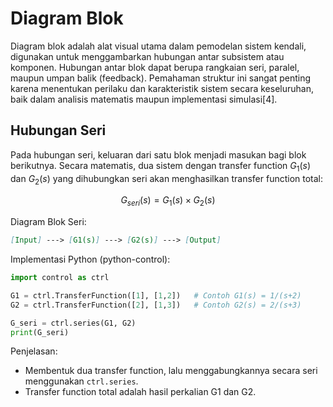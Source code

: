 # Diagram Blok

Diagram blok adalah alat visual utama dalam pemodelan sistem kendali, digunakan untuk menggambarkan hubungan antar subsistem atau komponen. Hubungan antar blok dapat berupa rangkaian seri, paralel, maupun umpan balik (feedback). Pemahaman struktur ini sangat penting karena menentukan perilaku dan karakteristik sistem secara keseluruhan, baik dalam analisis matematis maupun implementasi simulasi[4].

## Hubungan Seri

Pada hubungan seri, keluaran dari satu blok menjadi masukan bagi blok berikutnya. Secara matematis, dua sistem dengan transfer function $G_1(s)$ dan $G_2(s)$ yang dihubungkan seri akan menghasilkan transfer function total:

$$
G_{seri}(s) = G_1(s) \times G_2(s)
$$

Diagram Blok Seri:

```markdown
[Input] ---> [G1(s)] ---> [G2(s)] ---> [Output]
```

Implementasi Python (python-control):

```python
import control as ctrl

G1 = ctrl.TransferFunction([1], [1,2])   # Contoh G1(s) = 1/(s+2)
G2 = ctrl.TransferFunction([2], [1,3])   # Contoh G2(s) = 2/(s+3)

G_seri = ctrl.series(G1, G2)
print(G_seri)
```

Penjelasan:

- Membentuk dua transfer function, lalu menggabungkannya secara seri menggunakan `ctrl.series`.
- Transfer function total adalah hasil perkalian G1 dan G2.

